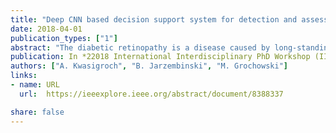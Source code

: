 ```yaml
---
title: "Deep CNN based decision support system for detection and assessing the stage of diabetic retinopathy"
date: 2018-04-01
publication_types: ["1"]
abstract: "The diabetic retinopathy is a disease caused by long-standing diabetes. Lack of effective treatment can lead to vision impairment and even irreversible blindness. The disease can be diagnosed by examining digital color fundus photographs of retina. In this paper we propose deep learning approach to automated diabetic retinopathy screening. Deep convolutional neural networks (CNN) - the most popular kind of deep learning algorithms - enjoyed great success in the field of image analysis and recognition. Therefore, we leverage CNN networks to diagnose the diabetic retinopathy and its current stage, based on analysis of the photographs of retina. The utilized models were trained using dataset containing over 88000 retina photographs, labeled by specialist clinicians. To enhance the performance of the system, we proposed a special class coding technique that enabled to include the information about value of difference between predicted score and target score into the objective function being minimized during the neural networks training. To evaluate classification ability of employed models we used standard accuracy metrics and quadratic weighted Kappa score that is calculated between the predicted scores and scores provided in the dataset. The best tested model achieved an accuracy of about 82% in detecting the retinopathy and 51% in assessing its stage. Moreover, system obtained decent Kappa score equal 0.776. Achieved results showed that deep learning algorithms can be successfully employed to solve this very hard to analyze problem."
publication: In *22018 International Interdisciplinary PhD Workshop (IIPhDW)*
authors: ["A. Kwasigroch", "B. Jarzembinski", "M. Grochowski"]
links:
- name: URL
  url:  https://ieeexplore.ieee.org/abstract/document/8388337

share: false
---
```



